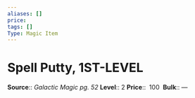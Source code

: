 ```yaml
---
aliases: []
price: 
tags: []
Type: Magic Item
---
```


# Spell Putty, 1ST-LEVEL

**Source**:: _Galactic Magic pg. 52_
**Level**:: 2
**Price**::  100 
**Bulk**:: —
